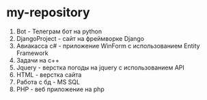 # my-repository
1. Bot - Телеграм бот на python
2. DjangoProject - сайт на фреймворке Django
3. Авиакасса c# - приложение WinForm с использованием Entity Framework
4. Задачи на с++
5. Jquery - верстка погоды на jquery с использованием API
6. HTML - верстка сайта
7. Работа с бд - MS SQL
8. PHP - веб приложение на php
